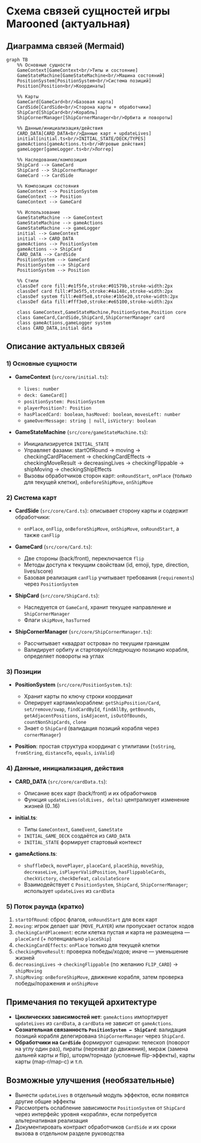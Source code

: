 # Схема связей сущностей игры Marooned (актуальная)

## Диаграмма связей (Mermaid)

```mermaid
graph TB
    %% Основные сущности
    GameContext[GameContext<br/>Типы и состояние]
    GameStateMachine[GameStateMachine<br/>Машина состояний]
    PositionSystem[PositionSystem<br/>Система позиций]
    Position[Position<br/>Координаты]

    %% Карты
    GameCard[GameCard<br/>Базовая карта]
    CardSide[CardSide<br/>Сторона карты + обработчики]
    ShipCard[ShipCard<br/>Корабль]
    ShipCornerManager[ShipCornerManager<br/>Орбита и повороты]

    %% Данные/инициализация/действия
    CARD_DATA[CARD_DATA<br/>Данные карт + updateLives]
    initial[initial.ts<br/>INITIAL_STATE/DECK/TYPES]
    gameActions[gameActions.ts<br/>Игровые действия]
    gameLogger[gameLogger.ts<br/>Логгер]

    %% Наследование/композиция
    ShipCard --> GameCard
    ShipCard --> ShipCornerManager
    GameCard --> CardSide

    %% Композиция состояния
    GameContext --> PositionSystem
    GameContext --> Position
    GameContext --> GameCard

    %% Использование
    GameStateMachine --> GameContext
    GameStateMachine --> gameActions
    GameStateMachine --> gameLogger
    initial --> GameContext
    initial --> CARD_DATA
    gameActions --> PositionSystem
    gameActions --> ShipCard
    CARD_DATA --> CardSide
    PositionSystem --> GameCard
    PositionSystem --> ShipCard
    PositionSystem --> Position

    %% Стили
    classDef core fill:#e1f5fe,stroke:#01579b,stroke-width:2px
    classDef card fill:#f3e5f5,stroke:#4a148c,stroke-width:2px
    classDef system fill:#e8f5e8,stroke:#1b5e20,stroke-width:2px
    classDef data fill:#fff3e0,stroke:#e65100,stroke-width:2px

    class GameContext,GameStateMachine,PositionSystem,Position core
    class GameCard,CardSide,ShipCard,ShipCornerManager card
    class gameActions,gameLogger system
    class CARD_DATA,initial data
```

## Описание актуальных связей

### 1) Основные сущности

- **GameContext** (`src/core/initial.ts`):
  - `lives: number`
  - `deck: GameCard[]`
  - `positionSystem: PositionSystem`
  - `playerPosition?: Position`
  - `hasPlacedCard: boolean`, `hasMoved: boolean`, `movesLeft: number`
  - `gameOverMessage: string | null`, `isVictory: boolean`

- **GameStateMachine** (`src/core/gameStateMachine.ts`):
  - Инициализируется `INITIAL_STATE`
  - Управляет фазами: startOfRound → moving → checkingCardPlacement → checkingCardEffects → checkingMoveResult → decreasingLives → checkingFlippable → shipMoving → checkingShipEffects
  - Вызовы обработчиков сторон карт: `onRoundStart`, `onPlace` (только для текущей клетки), `onBeforeShipMove`, `onShipMove`

### 2) Система карт

- **CardSide** (`src/core/Card.ts`): описывает сторону карты и содержит обработчики:
  - `onPlace`, `onFlip`, `onBeforeShipMove`, `onShipMove`, `onRoundStart`, а также `canFlip`

- **GameCard** (`src/core/Card.ts`):
  - Две стороны (back/front), переключается `flip`
  - Методы доступа к текущим свойствам (id, emoji, type, direction, lives/score)
  - Базовая реализация `canFlip` учитывает требования (`requirements`) через `PositionSystem`

- **ShipCard** (`src/core/ShipCard.ts`):
  - Наследуется от `GameCard`, хранит текущее направление и `ShipCornerManager`
  - Флаги `skipMove`, `hasTurned`

- **ShipCornerManager** (`src/core/ShipCornerManager.ts`):
  - Рассчитывает «квадрат острова» по текущим границам
  - Валидирует орбиту и стартовую/следующую позицию корабля, определяет повороты на углах

### 3) Позиции

- **PositionSystem** (`src/core/PositionSystem.ts`):
  - Хранит карты по ключу строки координат
  - Оперирует картами/кораблем: `getShipPosition/Card`, `set/remove/swap`, `findCardById`, `findAllBy`, `getBounds`, `getAdjacentPositions`, `isAdjacent`, `isOutOfBounds`, `countNonShipCards`, `clone`
  - Знает о `ShipCard` (валидация позиций корабля через `cornerManager`)

- **Position**: простая структура координат с утилитами (`toString`, `fromString`, `distanceTo`, `equals`, `isValid`)

### 4) Данные, инициализация, действия

- **CARD_DATA** (`src/core/cardData.ts`):
  - Описание всех карт (back/front) и их обработчиков
  - Функция `updateLives(oldLives, delta)` централизует изменение жизней (0..16)

- **initial.ts**:
  - Типы `GameContext`, `GameEvent`, `GameState`
  - `INITIAL_GAME_DECK` создаётся из `CARD_DATA`
  - `INITIAL_STATE` формирует стартовый контекст

- **gameActions.ts**:
  - `shuffleDeck`, `movePlayer`, `placeCard`, `placeShip`, `moveShip`, `decreaseLive`, `isPlayerValidPosition`, `hasFlippableCards`, `checkVictory`, `checkDefeat`, `calculateScore`
  - Взаимодействует с `PositionSystem`, `ShipCard`, `ShipCornerManager`; использует `updateLives` из `cardData`

### 5) Поток раунда (кратко)

1. `startOfRound`: сброс флагов, `onRoundStart` для всех карт
2. `moving`: игрок делает шаг (`MOVE_PLAYER`) или пропускает остаток ходов
3. `checkingCardPlacement`: если клетка пустая и карта не размещена — `placeCard` (+ потенциально `placeShip`)
4. `checkingCardEffects`: `onPlace` только для текущей клетки
5. `checkingMoveResult`: проверка победы/ходов; иначе — уменьшение жизней
6. `decreasingLives` → `checkingFlippable` (по желанию `FLIP_CARD`) → `shipMoving`
7. `shipMoving`: `onBeforeShipMove`, движение корабля, затем проверка победы/поражения и `onShipMove`

## Примечания по текущей архитектуре

- **Циклических зависимостей нет**: `gameActions` импортирует `updateLives` из `cardData`, а `cardData` не зависит от `gameActions`.
- **Сознательная связанность `PositionSystem ↔ ShipCard`**: валидация позиций корабля делегирована `ShipCornerManager` через `ShipCard`.
- **Обработчики на `CardSide`** формируют сценарии: телескоп (поворот на углу один раз), пираты (перехват до движения), мираж (замена дальней карты и flip), шторм/торнадо (условные flip-эффекты), карты карты (map-r/map-c) и т.п.

## Возможные улучшения (необязательные)

- Вынести `updateLives` в отдельный модуль эффектов, если появятся другие общие эффекты
- Рассмотреть ослабление зависимости `PositionSystem` от `ShipCard` через интерфейс уровня «корабля», если потребуется альтернативная реализация
- Документировать контракт обработчиков `CardSide` и их сроки вызова в отдельном разделе руководства


